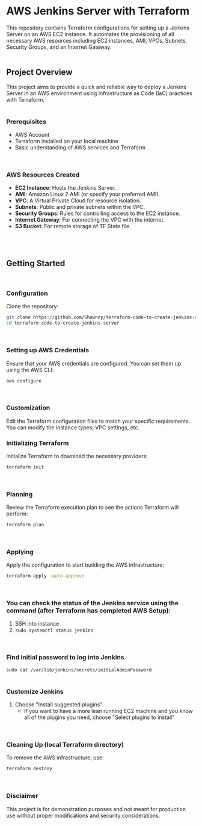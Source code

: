 # AWS Jenkins Server with Terraform
This repository contains Terraform configurations for setting up a Jenkins Server on an AWS EC2 instance. It automates the provisioning of all necessary AWS resources including EC2 instances, AMI, VPCs, Subnets, Security Groups, and an Internet Gateway.  
<br>

## Project Overview
This project aims to provide a quick and reliable way to deploy a Jenkins Server in an AWS environment using Infrastructure as Code (IaC) practices with Terraform.  
<br>

### Prerequisites
- AWS Account
- Terraform installed on your local machine
- Basic understanding of AWS services and Terraform  
<br>

### AWS Resources Created
- **EC2 Instance**: Hosts the Jenkins Server.
- **AMI**: Amazon Linux 2 AMI (or specify your preferred AMI).
- **VPC**: A Virtual Private Cloud for resource isolation.
- **Subnets**: Public and private subnets within the VPC.
- **Security Groups**: Rules for controlling access to the EC2 instance.
- **Internet Gateway**: For connecting the VPC with the internet.
- **S3 Bucket**: For remote storage of TF State file.  
<br>
<br>

## Getting Started
<br>

### Configuration
Clone the repository:
```bash
git clone https://github.com/Shawnzy/terraform-code-to-create-jenkins-server.git
cd terraform-code-to-create-jenkins-server
```  
<br>

### Setting up AWS Credentials
Ensure that your AWS credentials are configured. You can set them up using the AWS CLI:
```bash
aws configure
```  
<br>

### Customization
Edit the Terraform configuration files to match your specific requirements. You can modify the instance types, VPC settings, etc.  

### Initializing Terraform
Initialize Terraform to download the necessary providers:
```bash
terraform init
```  
<br>

### Planning
Review the Terraform execution plan to see the actions Terraform will perform:
```bash
terraform plan
```
<br>  

### Applying
Apply the configuration to start building the AWS infrastructure:
```bash
terraform apply -auto-approve
```  
<br>

### You can check the status of the Jenkins service using the command (after Terraform has completed AWS Setup):
1. SSH into instance
2. `sudo systemctl status jenkins`  
<br>

### Find initial password to log into Jenkins
`sudo cat /var/lib/jenkins/secrets/initialAdminPassword`  
<br>

### Customize Jenkins 
1. Choose "Install suggested plugins"
    - If you want to have a more lean running EC2 machine and you know all of the plugins you need, choose "Select plugins to install"  
 <br>
 
### Cleaning Up (local Terraform directory)
To remove the AWS infrastructure, use:
```bash
terraform destroy
```
<br>

### Disclaimer
This project is for demonstration purposes and not meant for production use without proper modifications and security considerations.

 

